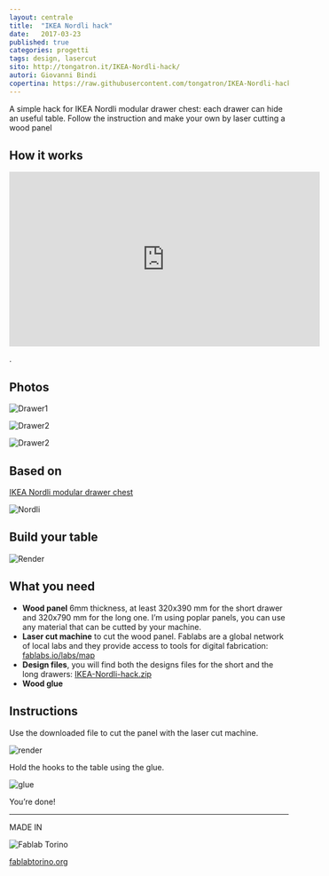 ```yaml
---
layout: centrale
title:  "IKEA Nordli hack"
date:   2017-03-23
published: true
categories: progetti
tags: design, lasercut
sito: http://tongatron.it/IKEA-Nordli-hack/
autori: Giovanni Bindi
copertina: https://raw.githubusercontent.com/tongatron/IKEA-Nordli-hack/gh-pages/img/cassetto2.jpg
---
```

A simple hack for IKEA Nordli modular drawer chest: each drawer can hide an useful table. Follow the instruction and make your own by laser cutting a wood panel<!--more-->

## How it works

<iframe width="560" height="315" src="https://www.youtube.com/embed/spbYojW0Ouk?rel=0&amp;controls=0&amp;showinfo=0" frameborder="0" allowfullscreen></iframe>            

.

## Photos

![Drawer1](https://raw.githubusercontent.com/tongatron/IKEA-Nordli-hack/gh-pages/img/cassetto3.jpg)

![Drawer2](https://raw.githubusercontent.com/tongatron/IKEA-Nordli-hack/gh-pages/img/cassetto2.jpg)

![Drawer2](https://raw.githubusercontent.com/tongatron/IKEA-Nordli-hack/gh-pages/img/IKEA-Nordli-hack-4.jpg)

## Based on
[IKEA Nordli modular drawer chest](http://www.ikea.com/us/en/catalog/categories/series/27271/)

![Nordli](https://raw.githubusercontent.com/tongatron/IKEA-Nordli-hack/gh-pages/img/nordli_original.jpg)

## Build your table

![Render](https://raw.githubusercontent.com/tongatron/IKEA-Nordli-hack/gh-pages/img/IKEA-Nordli-hack-5.jpg)

## What you need
- **Wood panel** 6mm thickness, at least 320x390 mm for the short drawer and 320x790 mm for the long one. I’m using poplar panels, you can use any material that can be cutted by your machine.
- **Laser cut machine** to cut the wood panel. Fablabs are a global network of local labs and they provide access to tools for digital fabrication: [fablabs.io/labs/map](https://www.fablabs.io/labs/map)
- **Design files**, you will find both the designs files for the short and the long drawers: [IKEA-Nordli-hack.zip](https://github.com/tongatron/IKEA-Nordli-hack/archive/master.zip)
- **Wood glue**

## Instructions

Use the downloaded file to cut the panel with the laser cut machine.

![render](https://raw.githubusercontent.com/tongatron/IKEA-Nordli-hack/gh-pages/img/taglio.png)

Hold the hooks to the table using the glue.

![glue](https://raw.githubusercontent.com/tongatron/IKEA-Nordli-hack/gh-pages/img/howtoglue.jpg)

You’re done!

---

MADE IN 

![Fablab Torino](https://raw.githubusercontent.com/tongatron/IKEA-Nordli-hack/gh-pages/img/fablabtorino.jpg)

[fablabtorino.org](http://fablabtorino.org/)

